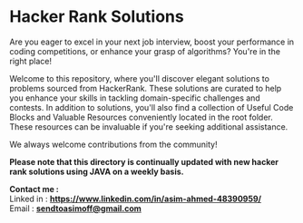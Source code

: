 # Hacker Rank Solutions
Are you eager to excel in your next job interview, boost your performance in coding competitions, or enhance your grasp of algorithms? You're in the right place!

Welcome to this repository, where you'll discover elegant solutions to problems sourced from HackerRank. These solutions are curated to help you enhance your skills in tackling domain-specific challenges and contests. In addition to solutions, you'll also find a collection of Useful Code Blocks and Valuable Resources conveniently located in the root folder. These resources can be invaluable if you're seeking additional assistance.

We always welcome contributions from the community!

<b>Please note that this directory is continually updated with new hacker rank solutions using JAVA on a weekly basis.</b>

<b>Contact me :</b><br>
Linked in : <b>https://www.linkedin.com/in/asim-ahmed-48390959/</b> <br>
Email : <b>sendtoasimoff@gmail.com</b>
